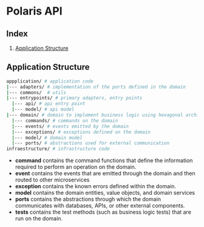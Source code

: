 # Polaris API

## Index

1. [Application Structure](#application-structure)

## Application Structure

```sh
appplication/ # application code
|--- adapters/ # implementation of the ports defined in the domain
|--- commons/  # utils
|--- entrypoints/ # primary adapters, entry points
  |--- api/ # api entry point
  |--- model/ # api model
|--- domain/ # domain to implement business logic using hexagonal architecture
  |--- commands/ # commands on the domain
  |--- events/ # events emitted by the domain
  |--- exceptions/ # exceptions defined on the domain
  |--- model/ # domain model
  |--- ports/ # abstractions used for external communication
infraestructure/ # infrastructure code
```

- **command** contains the command functions that define the information required to perform an operation on the domain.
- **event** contains the events that are emitted through the domain and then routed to other microservices
- **exception** contains the known errors defined within the domain.
- **model** contains the domain entities, value objects, and domain services
- **ports** contains the abstractions through which the domain communicates with databases, APIs, or other external components.
- **tests** contains the test methods (such as business logic tests) that are run on the domain.